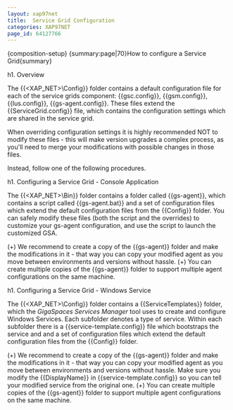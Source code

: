 ```yaml
---
layout: xap97net
title:  Service Grid Configuration
categories: XAP97NET
page_id: 64127766
---
```


{composition-setup}
{summary:page|70}How to configure a Service Grid{summary}

h1. Overview

The {{<XAP_NET>\Config}} folder contains a default configuration file for each of the service grids component: {{gsc.config}}, {{gsm.config}}, {{lus.config}}, {{gs-agent.config}}. These files extend the {{ServiceGrid.config}} file, which contains the configuration settings which are shared in the service grid.

When overriding configuration settings it is highly recommended NOT to modify these files - this will make version upgrades a complex process, as you'll need to merge your modifications with possible changes in those files.

Instead, follow one of the following procedures.

h1. Configuring a Service Grid - Console Application

The {{<XAP_NET>\Bin}} folder contains a folder called {{gs-agent}}, which contains a script called {{gs-agent.bat}} and a set of configuration files which extend the default configuration files from the {{Config}} folder. You can safely modify these files (both the script and the overrides) to customize your gs-agent configuration, and use the script to launch the customized GSA.

(+) We recommend to create a copy of the {{gs-agent}} folder and make the modifications in it - that way you can copy your modified agent as you move between environments and versions without hassle.
(+) You can create multiple copies of the {{gs-agent}} folder to support multiple agent configurations on the same machine.

h1. Configuring a Service Grid - Windows Service

The {{<XAP_NET>\Config}} folder contains a {{ServiceTemplates}} folder, which the *GigaSpaces Services Manager* tool uses to create and configure Windows Services. Each subfolder denotes a type of service. Within each subfolder there is a {{service-template.config}} file which bootstraps the service and and a set of configuration files which extend the default configuration files from the {{Config}} folder.

(+) We recommend to create a copy of the {{gs-agent}} folder and make the modifications in it - that way you can copy your modified agent as you move between environments and versions without hassle. Make sure you modify the {{DisplayName}} in {{service-template.config}} so you can tell your modified service from the original one.
(+) You can create multiple copies of the {{gs-agent}} folder to support multiple agent configurations on the same machine.
